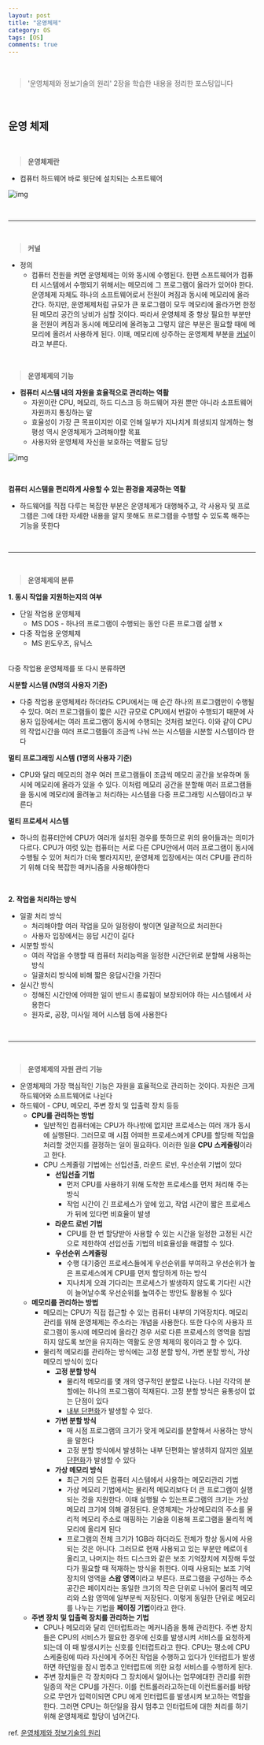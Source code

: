 ```yaml
---
layout: post
title: "운영체제"
category: OS
tags: [OS]
comments: true
---
```


<br>

> '운영체제와 정보기술의 원리' 2장을 학습한 내용을 정리한 포스팅입니다

<br>

## 운영 체제

<br>

> **운영체제란**

- 컴퓨터 하드웨어 바로 윗단에 설치되는 소프트웨어

![img](https://i.imgur.com/f72IER2.png)

<br>

---

<br>

> **커널**

- 정의
  - 컴퓨터 전원을 켜면 운영체제는 이와 동시에 수행된다. 한편 소프트웨어가 컴퓨터 시스템에서 수행되기 위해서는 메모리에 그 프로그램이 올라가 있어야 한다. 운영체제 자체도 하나의 소프트웨어로서 전원이 켜짐과 동시에 메모리에 올라간다. 하지만, 운영체제처럼 규모가 큰 포로그램이 모두 메모리에 올라가면 한정된 메모리 공간의 낭비가 심할 것이다. 따라서 운영체제 중 항상 필요한 부분만을 전원이 켜짐과 동시에 메모리에 올려놓고 그렇지 않은 부분은 필요할 때에 메모리에 올려서 사용하게 된다. 이때, 메모리에 상주하는 운영체제 부분을 <a href="https://namu.wiki/w/커널(운영 체제)">커널</a>이라고 부른다.

<br>

> **운영체제의 기능**

- **컴퓨터 시스템 내의 자원을 효율적으로 관리하는 역활**
  - 자원이란 CPU, 메모리, 하드 디스크 등 하드웨어 자원 뿐만 아니라 소프트웨어 자원까지 통칭하는 말
  - 효율성이 가장 큰 목표이지만 이로 인해 일부가 지나치게 희생되지 않게하는 형평성 역시 운영체제가 고려해야할 목표
  - 사용자와 운영체제 자신을 보호하는 역활도 담당



![img](https://i.imgur.com/OUOWqtq.png)

<br>

**컴퓨터 시스템을 편리하게 사용할 수 있는 환경을 제공하는 역활**

- 하드웨어를 직접 다루는 복잡한 부분은 운영체제가 대행해주고, 각 사용자 및 프로그램은 그에 대한 자세한 내용을 알지 못해도 프로그램을 수행할 수 있도록 해주는 기능을 뜻한다

<br>

---

<br>

> **운영체제의 분류**

**1. 동시 작업을 지원하는지의 여부**

- 단일 작업용 운영체제
  - MS DOS - 하나의 프로그램이 수행되는 동안 다른 프로그램 실행 x
- 다중 작업용 운영체제
  - MS 윈도우즈, 유닉스

<br>다중 작업용 운영체제를 또 다시 분류하면<br>

**시분할 시스템 (N명의 사용자 기준)**

- 다중 작업용 운영체제라 하더라도 CPU에서는 매 순간 하나의 프로그램만이 수행될 수 있다. 여러 프로그램들이 짧은 시간 규모로 CPU에서 번갈아 수행되기 때문에 사용자 입장에서는 여러 프로그램이 동시에 수행되는 것처럼 보인다. 이와 같이 CPU의 작업시간을 여러 프로그램들이 조금씩 나눠 쓰는 시스템을 시분할 시스템이라 한다

**멀티 프로그래밍 시스템 (1명의 사용자 기준)**

- CPU와 달리 메모리의 경우 여러 프로그램들이 조금씩 메모리 공간을 보유하며 동시에 메모리에 올라가 있을 수 있다. 이처럼 메모리 공간을 분할해 여러 프로그램들을 동시에 메모리에 올려놓고 처리하는 시스템을 다중 프로그래밍 시스템이라고 부른다

**멀티 프로세서 시스템** 

- 하나의 컴퓨터안에 CPU가 여러개 설치된 경우를 뜻하므로 위의 용어들과는 의미가 다르다. CPU가 여럿 있는 컴퓨터는 서로 다른 CPU안에서 여러 프로그램이 동시에 수행될 수 있어 처리가 더욱 빨라지지만, 운영체제 입장에서는 여러 CPU를 관리하기 위해 더욱 복잡한 매커니즘을 사용해야한다

<br>

**2. 작업을 처리하는 방식**

- 일괄 처리 방식
  - 처리해야할 여러 작업을 모아 일정량이 쌓이면 일괄적으로 처리한다
  - 사용자 입장에서는 응답 시간이 길다
- 시분할 방식
  - 여러 작업을 수행할 때 컴퓨터 처리능력을 일정한 시간단위로 분할해 사용하는 방식
  - 일괄처리 방식에 비해 짧은 응답시간을 가진다
- 실시간 방식
  - 정해진 시간안에 어떠한 일이 반드시 종료됨이 보장되어야 하는 시스템에서 사용한다
  - 원자로, 공장, 미사일 제어 시스템 등에 사용한다

<br>

---

<br>

> **운영체제의 자원 관리 기능**

- 운영체제의 가장 핵심적인 기능은 자원을 효율적으로 관리하는 것이다. 자원은 크게 하드웨어와 소프트웨어로 나뉜다
- 하드웨어 - CPU, 메모리, 주변 장치 및 입출력 장치 등등
  - **CPU를 관리하는 방법**
    - 일반적인 컴퓨터에는 CPU가 하나밖에 없지만 프로세스는 여러 개가 동시에 실행된다. 그러므로 매 시점 어떠한 프로세스에게 CPU를 할당해 작업을 처리할 것인지를 결정하는 일이 필요하다. 이러한 일을 **CPU 스케줄링**이라고 한다.
    - CPU 스케줄링 기법에는 선입선출, 라운드 로빈, 우선순위 기법이 있다
      - **선입선출 기법**
        - 먼저 CPU를 사용하기 위해 도착한 프로세스를 먼저 처리해 주는 방식
        - 작업 시간이 긴 프로세스가 앞에 있고, 작업 시간이 짧은 프로세스가 뒤에 있다면 비효율이 발생
      - **라운드 로빈 기법**
        - CPU를 한 번 할당받아 사용할 수 있는 시간을 일정한 고정된 시간으로 제한하여 선입선출 기법의 비효율성을 해결할 수 있다.
      - **우선순위 스케줄링**
        - 수행 대기중인 프로세스들에게 우선순위를 부여하고 우선순위가 높은 프로세스에게 CPU를 먼저 할당하게 하는 방식
        - 지나치게 오래 기다리는 프로세스가 발생하지 않도록 기다린 시간이 늘어날수록 우선순위를 높여주는 방안도 활용될 수 있다
  - **메모리를 관리하는 방법**
    - 메모리는 CPU가 직접 접근할 수 있는 컴퓨터 내부의 기억장치다. 메모리 관리를 위해 운영체제는 주소라는 개념을 사용한다. 또한 다수의 사용자 프로그램이 동시에 메모리에 올라간 경우 서로 다른 프로세스의 영역을 침범하지 않도록 보안을 유지하는 역활도 운영 체제의 몫이라고 할 수 있다.
    - 물리적 메모리를 관리하는 방식에는 고정 분할 방식, 가변 분할 방식, 가상 메모리 방식이 있다
      - **고정 분할 방식**
        - 물리적 메모리를 몇 개의 영구적인 분할로 나눈다. 나뉜 각각의 분할에는 하나의 프로그램이 적재된다. 고정 분할 방식은 융통성이 없는 단점이 있다
        - <a href="https://ko.wikipedia.org/wiki/%EB%8B%A8%ED%8E%B8%ED%99%94#%EB%82%B4%EB%B6%80_%EB%8B%A8%ED%8E%B8%ED%99%94">내부 단편화</a>가 발생할 수 있다.
      - **가변 분할 방식**
        - 매 시점 프로그램의 크기가 맞게 메모리를 분할해서 사용하는 방식을 말한다
        - 고정 분할 방식에서 발생하는 내부 단편화는 발생하지 않지만 <a href="https://ko.wikipedia.org/wiki/%EB%8B%A8%ED%8E%B8%ED%99%94#%EC%99%B8%EB%B6%80_%EB%8B%A8%ED%8E%B8%ED%99%94">외부 단편화</a>가 발생할 수 있다
      - **가상 메모리 방식**
        - 최근 거의 모든 컴퓨터 시스템에서 사용하는 메모리관리 기법
        - 가상 메모리 기법에서는 물리적 메모리보다 더 큰 프로그램이 실행되는 것을 지원한다. 이때 실행될 수 있는프로그램의 크기는 가상 메모리 크기에 의해 결정된다. 운영체제는 가상메모리의 주소를 물리적 메모리 주소로 매핑하는 기술을 이용해 프로그램을 물리적 메모리에 올리게 된다
        - 프로그램의 전체 크기가 1GB라 하더라도 전체가 항상 동시에 사용되는 것은 아니다. 그러므로 현재 사용되고 있는 부분만 메로이ㅔ 올리고, 나머지는 하드 디스크와 같은 보조 기억장치에 저장해 두었다가 필요할 때 적재하는 방식을 취한다. 이때 사용되는 보조 기억장치의 영역을 **스왑 영역**이라고 부른다. 프로그램을 구성하는 주소공간은 페이지라는 동일한 크기의 작은 단위로 나뉘어 물리적 메모리와 스왑 영역에 일부분씩 저장된다. 이렇게 동일한 단위로 메모리를 나누는 기법을 **페이징 기법**이라고 한다. 
  - **주변 장치 및 입출력 장치를 관리하는 기법**
    - CPU나 메모리와 달리 인터럽트라는 메커니즘을 통해 관리한다. 주변 장치들은 CPU의 서비스가 필요한 경우에 신호를 발생시켜 서비스를 요청하게되는데 이 때 발생시키는 신호를 인터럽트라고 한다. CPU는 평소에 CPU 스케줄링에 따라 자신에게 주어진 작업을 수행하고 있다가 인터럽트가 발생하면 하던일을 잠시 멈추고 인터럽트에 의한 요청 서비스를 수행하게 된다.
    - 주변 장치들은 각 장치마다 그 장치에서 일어나는 업무에대한 관리를 위한 일종의 작은 CPU를 가진다. 이를 컨트롤러라고하는데 이컨트롤러를 바탕으로 무언가 입력이되면 CPU 에게 인터럽트를 발생시켜 보고하는 역할을 한다. 그러면 CPU는 하던일을 잠시 멈추고 인터럽트에 대한 처리를 하기 위해 운영체제로 할당이 넘어간다.



ref. <a href="https://www.aladin.co.kr/shop/wproduct.aspx?ItemId=1707071">운영체제와 정보기술의 원리</a>

